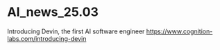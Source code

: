 # AI_news_25.03

Introducing Devin, the first AI software engineer
https://www.cognition-labs.com/introducing-devin


